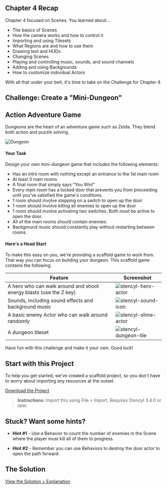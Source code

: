 ## Chapter 4 Recap

Chapter 4 focused on Scenes. You learned about...

* The basics of Scenes
* How the camera works and how to control it
* Importing and using Tilesets
* What Regions are and how to use them
* Drawing text and HUDs
* Changing Scenes
* Playing and controlling music, sounds, and sound channels
* Adding and using Backgrounds
* How to customize individual Actors

With all that under your belt, it's time to take on the Challenge for Chapter 4.


## Challenge: Create a "Mini-Dungeon"
## Action Adventure Game

Dungeons are the heart of an adventure game such as Zelda.
They blend both action and puzzle solving.

![Dungeon](http://static.stencyl.com/pedia2/ch4/challenge/image04.png)


#### Your Task
Design your own mini-dungeon game that includes the following elements:

* Has an intro room with nothing except an entrance to the 1st main room
* At least 3 main rooms
* A final room that simply says "You Win!"
* Every main room has a locked door that prevents you from proceeding until you've satisfied the game's conditions.
* 1 room should involve stepping on a switch to open up the door
* 1 room should involve killing all enemies to open up the door
* 1 room should involve activating two switches. Both must be active to open the door.
* All of the main rooms should contain enemies.
* Background music should constantly play without restarting between rooms.
 
#### Here's a Head Start
To make this easy on you, we're providing a scaffold game to work from. That way you can focus on building your dungeon. This scaffold game contains the following:


Feature | Screenshot
--- | ---
A hero who can walk around and shoot energy blasts (use the Z key) | ![stencyl-hero-actor](http://static.stencyl.com/pedia2/ch4/challenge/image01.png)
Sounds, including sound effects and background music | ![stencyl-sound-icon](http://static.stencyl.com/pedia2/ch4/challenge/image18.png)
A basic enemy Actor who can walk around randomly | ![stencyl-slime-actor](http://static.stencyl.com/pedia2/ch4/challenge/image09.png)
A dungeon tileset | ![stencyl-dungeon-tile](http://static.stencyl.com/pedia2/ch4/challenge/image16.png)

Have fun with this challenge and make it your own. Good luck!


## Start with this Project

To help you get started, we've created a scaffold project, so you don't have to worry about importing any resources at the outset.

[Download the Project](http://static.stencyl.com/pedia2/ch4/Chapter4.stencyl)

> **Instructions:** Import this using File > Import. Requires Stencyl 3.4.0 or later.


## Stuck? Want some hints?

* **Hint #1** - Use a Behavior to count the number of enemies in the Scene where the player must kill all of them to progress.

* **Hint #2** - Remember you can use Behaviors to destroy the door actor to open the path forward.
 

## The Solution

<a role="button" class="btn btn-primary btn-lg action-button2" href="http://www.stencyl.com/help/viewArticle/166/">View the Solution + Explanation</a>
